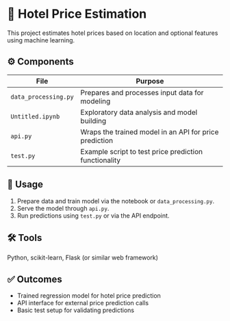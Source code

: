 # 🏨 Hotel Price Estimation

This project estimates hotel prices based on location and optional features using machine learning.

## ⚙️ Components

| File | Purpose |
|------|---------|
| `data_processing.py` | Prepares and processes input data for modeling |
| `Untitled.ipynb` | Exploratory data analysis and model building |
| `api.py` | Wraps the trained model in an API for price prediction |
| `test.py` | Example script to test price prediction functionality |

## 🚀 Usage

1. Prepare data and train model via the notebook or `data_processing.py`.  
2. Serve the model through `api.py`.  
3. Run predictions using `test.py` or via the API endpoint.

## 🛠 Tools

Python, scikit-learn, Flask (or similar web framework)

## ✅ Outcomes

- Trained regression model for hotel price prediction  
- API interface for external price prediction calls  
- Basic test setup for validating predictions  

